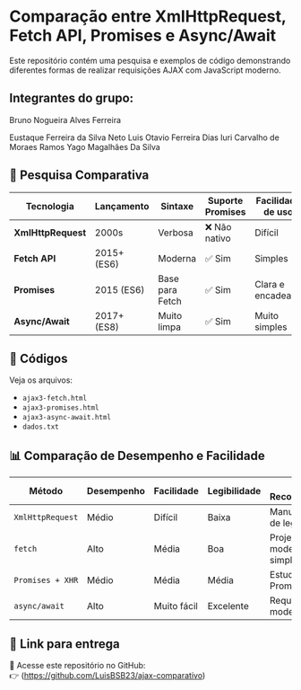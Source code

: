 # Comparação entre XmlHttpRequest, Fetch API, Promises e Async/Await

Este repositório contém uma pesquisa e exemplos de código demonstrando diferentes formas de realizar requisições AJAX com JavaScript moderno.

## Integrantes do grupo:
Bruno Nogueira Alves Ferreira

Eustaque Ferreira da Silva Neto
Luis Otavio Ferreira Dias
Iuri Carvalho de Moraes Ramos
Yago Magalhães Da Silva

## 📘 Pesquisa Comparativa

| Tecnologia         | Lançamento     | Sintaxe           | Suporte Promises | Facilidade de uso | Controle de erros  | Popularidade Atual |
|--------------------|----------------|-------------------|------------------|-------------------|--------------------|---------------------|
| **XmlHttpRequest** | 2000s          | Verbosa           | ❌ Não nativo     | Difícil            | Requer callbacks   | Baixa               |
| **Fetch API**      | 2015+ (ES6)     | Moderna           | ✅ Sim           | Simples            | Usa `.then()`/`.catch()` | Alta          |
| **Promises**       | 2015 (ES6)     | Base para Fetch   | ✅ Sim           | Clara e encadeada  | `.then().catch()`  | Alta                |
| **Async/Await**    | 2017+ (ES8)     | Muito limpa       | ✅ Sim           | Muito simples      | Usa `try/catch`    | Muito Alta          |

## 📂 Códigos

Veja os arquivos:

- `ajax3-fetch.html`
- `ajax3-promises.html`
- `ajax3-async-await.html`
- `dados.txt`

## 📊 Comparação de Desempenho e Facilidade

| Método              | Desempenho | Facilidade | Legibilidade | Uso Recomendado |
|---------------------|------------|------------|--------------|-----------------|
| `XmlHttpRequest`    | Médio      | Difícil     | Baixa        | Manutenção de legado |
| `fetch`             | Alto       | Média       | Boa          | Projetos modernos simples |
| `Promises + XHR`    | Médio      | Média       | Média        | Estudo de Promise |
| `async/await`       | Alto       | Muito fácil | Excelente    | Requisições modernas |

## 🔗 Link para entrega

📎 Acesse este repositório no GitHub:  
👉 (https://github.com/LuisBSB23/ajax-comparativo)

